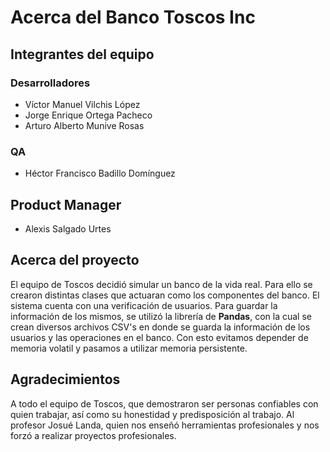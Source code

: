 # Acerca del Banco Toscos Inc

## Integrantes del equipo

### Desarrolladores

- Víctor Manuel Vilchis López
- Jorge Enrique Ortega Pacheco
- Arturo Alberto Munive Rosas

### QA

- Héctor Francisco Badillo Domínguez

## Product Manager

- Alexis Salgado Urtes

## Acerca del proyecto

El equipo de Toscos decidió simular un banco de la vida real. Para ello se crearon distintas clases que actuaran como los componentes del banco.
El sistema cuenta con una verificación de usuarios. Para guardar la información de los mismos, se utilizó la librería de **Pandas**, con la cual se crean diversos archivos CSV's en donde se guarda la información de los usuarios y las operaciones en el banco. Con esto evitamos depender de memoria volatil y pasamos a utilizar memoria persistente.

## Agradecimientos

A todo el equipo de Toscos, que demostraron ser personas confiables con quien trabajar, así como su honestidad y predisposición al trabajo.
Al profesor Josué Landa, quien nos enseñó herramientas profesionales y nos forzó a realizar proyectos profesionales.

